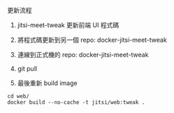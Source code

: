 更新流程

1. jitsi-meet-tweak 更新前端 UI 程式碼

2. 將程式碼更新到另一個 repo: docker-jitsi-meet-tweak

3. 連線到正式機的 repo: docker-jitsi-meet-tweak

4. git pull

5. 最後重新 build image

```
cd web/
docker build --no-cache -t jitsi/web:tweak .
```
